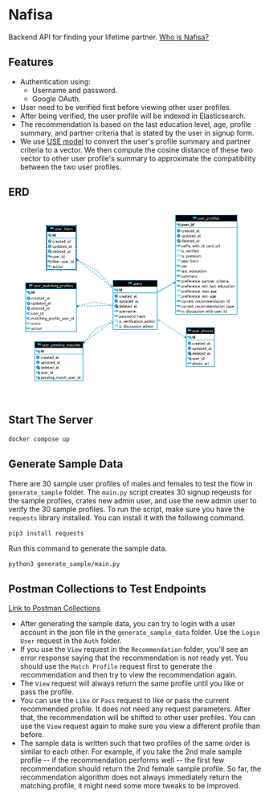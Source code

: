 # Nafisa
Backend API for finding your lifetime partner. [Who is Nafisa?](https://en.wikipedia.org/wiki/Khadija_bint_Khuwaylid#Marriage_to_Muhammad)

## Features
- Authentication using:
    - Username and password.
    - Google OAuth.
- User need to be verified first before viewing other user profiles.
- After being verified, the user profile will be indexed in Elasticsearch.
- The recommendation is based on the last education level, age, profile summary, and partner criteria that is stated by the user in signup form.
- We use [USE model](https://tfhub.dev/google/universal-sentence-encoder/4) to convert the user's profile summary and partner criteria to a vector. We then compute the cosine distance of these two vector to other user profile's summary to approximate the compatibility between the two user profiles.

## ERD
![Models](./ERD.png)

## Start The Server
```bash
docker compose up
```

## Generate Sample Data
There are 30 sample user profiles of males and females to test the flow in `generate_sample` folder. The `main.py` script creates 30 signup reqeusts for the sample profiles, crates new admin user, and use the new admin user to verify the 30 sample profiles. To run the script, make sure you have the `requests` library installed. You can install it with the following command.
```
pip3 install requests
```
Run this command to generate the sample data.
```bash
python3 generate_sample/main.py
```

## Postman Collections to Test Endpoints
[Link to Postman Collections](https://elements.getpostman.com/redirect?entityId=3737341-2aa47bbe-93b9-47f6-9143-d89eb19fd550&entityType=collection)
- After generating the sample data, you can try to login with a user account in the json file in the `generate_sample_data` folder. Use the `Login User` request in the `Auth` folder.
- If you use the `View` request in the `Recommendation` folder, you'll see an error response saying that the recommendation is not ready yet. You should use the `Match Profile` request first to generate the recommendation and then try to view the recommendation again.
- The `View` request will always return the same profile until you like or pass the profile.
- You can use the `Like` or `Pass` request to like or pass the current recommended profile. It does not need any request parameters. After that, the recommendation will be shifted to other user profiles. You can use the `View` request again to make sure you view a different profile than before.
- The sample data is written such that two profiles of the same order is similar to each other. For example, if you take the 2nd male sample profile -- if the recommendation performs well -- the first few recommendation should return the 2nd female sample profile. So far, the recommendation algorithm does not always immediately return the matching profile, it might need some more tweaks to be improved.
